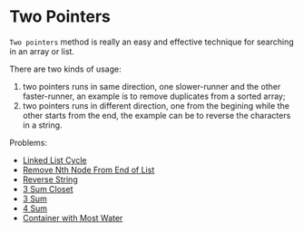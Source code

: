 # Two Pointers

`Two pointers` method is really an easy and effective technique for searching in an array or list.

There are two kinds of usage:

1. two pointers runs in same direction, one slower-runner and the other faster-runner, an example is to remove duplicates from a sorted array;
2. two pointers runs in different direction, one from the begining while the other starts from the end, the example can be to reverse the characters in a string.

Problems:

- [Linked List Cycle](https://leetcode-cn.com/problems/linked-list-cycle/)
- [Remove Nth Node From End of List](https://leetcode-cn.com/problems/remove-nth-node-from-end-of-list/)
- [Reverse String](https://leetcode-cn.com/problems/reverse-string/)
- [3 Sum Closet](https://leetcode-cn.com/problems/3sum-closest/)
- [3 Sum](https://leetcode-cn.com/problems/3sum/)
- [4 Sum](https://leetcode-cn.com/problems/4sum/)
- [Container with Most Water](https://leetcode-cn.com/problems/container-with-most-water/)

